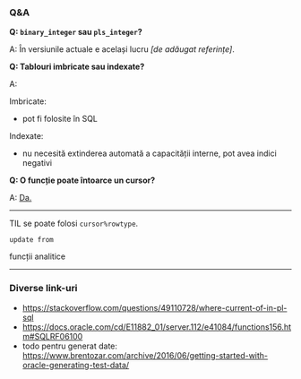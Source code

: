 ### Q&A

**Q: `binary_integer` sau `pls_integer`?**

A: În versiunile actuale e același lucru *[de adăugat referințe]*.

**Q: Tablouri imbricate sau indexate?**

A:

Imbricate:
- pot fi folosite în SQL

Indexate:
- nu necesită extinderea automată a capacității interne, pot avea indici negativi

**Q: O funcție poate întoarce un cursor?**

A: [Da.](https://stackoverflow.com/questions/25891044/returning-a-ref-cursor-from-a-oracle-function)

-----

TIL se poate folosi `cursor%rowtype`.

`update from`

funcții analitice

-----

### Diverse link-uri

- https://stackoverflow.com/questions/49110728/where-current-of-in-pl-sql
- https://docs.oracle.com/cd/E11882_01/server.112/e41084/functions156.htm#SQLRF06100
- todo pentru generat date: https://www.brentozar.com/archive/2016/06/getting-started-with-oracle-generating-test-data/
